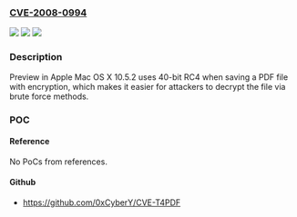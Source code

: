 ### [CVE-2008-0994](https://cve.mitre.org/cgi-bin/cvename.cgi?name=CVE-2008-0994)
![](https://img.shields.io/static/v1?label=Product&message=n%2Fa&color=blue)
![](https://img.shields.io/static/v1?label=Version&message=n%2Fa&color=blue)
![](https://img.shields.io/static/v1?label=Vulnerability&message=n%2Fa&color=brighgreen)

### Description

Preview in Apple Mac OS X 10.5.2 uses 40-bit RC4 when saving a PDF file with encryption, which makes it easier for attackers to decrypt the file via brute force methods.

### POC

#### Reference
No PoCs from references.

#### Github
- https://github.com/0xCyberY/CVE-T4PDF

